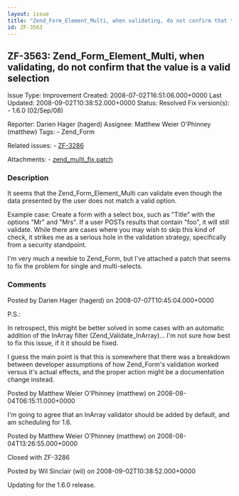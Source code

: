 ```yaml
---
layout: issue
title: "Zend_Form_Element_Multi, when validating, do not confirm that the value is a valid selection"
id: ZF-3563
---
```


ZF-3563: Zend\_Form\_Element\_Multi, when validating, do not confirm that the value is a valid selection
--------------------------------------------------------------------------------------------------------

 Issue Type: Improvement Created: 2008-07-02T16:51:06.000+0000 Last Updated: 2008-09-02T10:38:52.000+0000 Status: Resolved Fix version(s): - 1.6.0 (02/Sep/08)
 
 Reporter:  Darien Hager (hagerd)  Assignee:  Matthew Weier O'Phinney (matthew)  Tags: - Zend\_Form
 
 Related issues: - [ZF-3286](/issues/browse/ZF-3286)
 
 Attachments: - [zend\_multi\_fix.patch](/issues/secure/attachment/11349/zend_multi_fix.patch)
 
### Description

It seems that the Zend\_Form\_Element\_Multi can validate even though the data presented by the user does not match a valid option.

Example case: Create a form with a select box, such as "Title" with the options "Mr" and "Mrs". If a user POSTs results that contain "foo", it will still validate. While there are cases where you may wish to skip this kind of check, it strikes me as a serious hole in the validation strategy, specifically from a security standpoint.

I'm very much a newbie to Zend\_Form, but I've attached a patch that seems to fix the problem for single and multi-selects.

 

 

### Comments

Posted by Darien Hager (hagerd) on 2008-07-07T10:45:04.000+0000

P.S.:

In retrospect, this might be better solved in some cases with an automatic addition of the InArray filter (Zend\_Validate\_InArray)... I'm not sure how best to fix this issue, if it it should be fixed.

I guess the main point is that this is somewhere that there was a breakdown between developer assumptions of how Zend\_Form's validation worked versus it's actual effects, and the proper action might be a documentation change instead.

 

 

Posted by Matthew Weier O'Phinney (matthew) on 2008-08-04T06:15:11.000+0000

I'm going to agree that an InArray validator should be added by default, and am scheduling for 1.6.

 

 

Posted by Matthew Weier O'Phinney (matthew) on 2008-08-04T13:26:55.000+0000

Closed with ZF-3286

 

 

Posted by Wil Sinclair (wil) on 2008-09-02T10:38:52.000+0000

Updating for the 1.6.0 release.

 

 